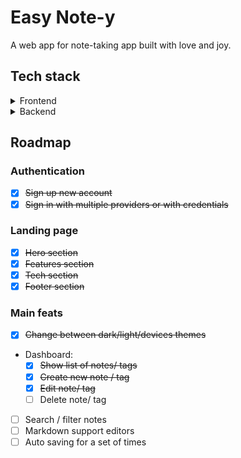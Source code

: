 # Easy Note-y

A web app for note-taking app built with love and joy.

## Tech stack

<details>
  <summary>Frontend</summary>

- [Reactjs](https://react.dev/)
- [Typescript](https://www.typescriptlang.org/)
- [Tailwind css](https://tailwindcss.com/)
- [Radix ui](https://www.radix-ui.com/)
- [Lucide Icons](https://lucide.dev/icons/)
- [Phosphor Icons](https://phosphoricons.com/)
- [zod](https://zod.dev/)
- [Illustrations](https://undraw.co/illustrations)

</details>

<details>
  <summary>Backend</summary>

- [Nextjs](https://nextjs.org/)
- [NextAuth](https://next-auth.js.org/)
- [Prisma ORM](https://www.prisma.io/)
- [tRPC](https://trpc.io/)
- [Mongodb](https://www.mongodb.com/)
- [Vercel](https://vercel.com/home)

</details>

## Roadmap

### Authentication

- [x] ~~Sign up new account~~
- [x] ~~Sign in with multiple providers or with credentials~~

### Landing page

- [x] ~~Hero section~~
- [x] ~~Features section~~
- [x] ~~Tech section~~
- [X] ~~Footer section~~

### Main feats

- [x] ~~Change between dark/light/devices themes~~
- Dashboard:
  - [x] ~~Show list of notes/ tags~~
  - [x] ~~Create new note / tag~~
  - [x] ~~Edit note/ tag~~
  - [ ] Delete note/ tag
- [ ] Search / filter notes
- [ ] Markdown support editors
- [ ] Auto saving for a set of times
